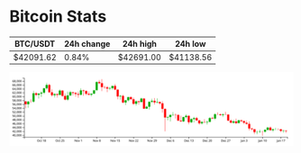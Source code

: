 # Bitcoin Stats

BTC/USDT|24h change|24h high|24h low|
|---|---|---|---|
|$42091.62|0.84%|$42691.00|$41138.56|

<img src="./chart.svg">
